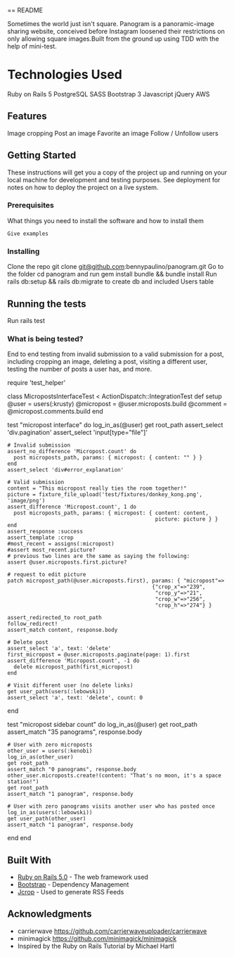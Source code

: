 == README

Sometimes the world just isn't square. Panogram is a panoramic-image sharing website, conceived before Instagram loosened their restrictions on only allowing square images.Built from the ground up using TDD with the help of mini-test.

# Technologies Used
Ruby on Rails 5
PostgreSQL
SASS
Bootstrap 3
Javascript
jQuery
AWS 

## Features
Image cropping
Post an image
Favorite an image
Follow / Unfollow users


## Getting Started

These instructions will get you a copy of the project up and running on your local machine for development and testing purposes. See deployment for notes on how to deploy the project on a live system.

### Prerequisites

What things you need to install the software and how to install them

```
Give examples
```

### Installing

Clone the repo git clone git@github.com:bennypaulino/panogram.git
Go to the folder cd panogram and run gem install bundle && bundle install
Run rails db:setup && rails db:migrate to create db and included Users table


## Running the tests

Run rails test

### What is being tested?

End to end testing from invalid submission to a valid submission for a post, including cropping an image, deleting a post, visiting a different user, testing the number of posts a user has, and more.


require 'test_helper'

class MicropostsInterfaceTest < ActionDispatch::IntegrationTest
  def setup
    @user = users(:krusty)
    @micropost = @user.microposts.build
    @comment = @micropost.comments.build
  end

  test "micropost interface" do
    log_in_as(@user)
    get root_path
    assert_select 'div.pagination'
    assert_select 'input[type="file"]'

    # Invalid submission
    assert_no_difference 'Micropost.count' do
      post microposts_path, params: { micropost: { content: "" } }
    end
    assert_select 'div#error_explanation'

    # Valid submission
    content = "This micropost really ties the room together!"
    picture = fixture_file_upload('test/fixtures/donkey_kong.png', 'image/png')
    assert_difference 'Micropost.count', 1 do
      post microposts_path, params: { micropost: { content: content,
                                                   picture: picture } }
    end
    assert_response :success
    assert_template :crop
    #most_recent = assigns(:micropost)
    #assert most_recent.picture?
    # previous two lines are the same as saying the following:
    assert @user.microposts.first.picture?

    # request to edit picture
    patch micropost_path(@user.microposts.first), params: { "micropost"=>
                                                  {"crop_x"=>"239",
                                                   "crop_y"=>"21",
                                                   "crop_w"=>"256",
                                                   "crop_h"=>"274"} }

    assert_redirected_to root_path
    follow_redirect!
    assert_match content, response.body

    # Delete post
    assert_select 'a', text: 'delete'
    first_micropost = @user.microposts.paginate(page: 1).first
    assert_difference 'Micropost.count', -1 do
      delete micropost_path(first_micropost)
    end

    # Visit different user (no delete links)
    get user_path(users(:lebowski))
    assert_select 'a', text: 'delete', count: 0
  end

  test "micropost sidebar count" do
    log_in_as(@user)
    get root_path
    assert_match "35 panograms", response.body

    # User with zero microposts
    other_user = users(:kenobi)
    log_in_as(other_user)
    get root_path
    assert_match "0 panograms", response.body
    other_user.microposts.create!(content: "That's no moon, it's a space station!")
    get root_path
    assert_match "1 panogram", response.body

    # User with zero panograms visits another user who has posted once
    log_in_as(users(:lebowski))
    get user_path(other_user)
    assert_match "1 panogram", response.body
  end
end



## Built With

* [Ruby on Rails 5.0](https://guides.rubyonrails.org/v5.0/) - The web framework used
* [Bootstrap](https://getbootstrap.com/docs/3.3/) - Dependency Management
* [Jcrop](https://github.com/tapmodo/Jcrop) - Used to generate RSS Feeds



## Acknowledgments

* carrierwave https://github.com/carrierwaveuploader/carrierwave
* minimagick https://github.com/minimagick/minimagick
* Inspired by the Ruby on Rails Tutorial by Michael Hartl
